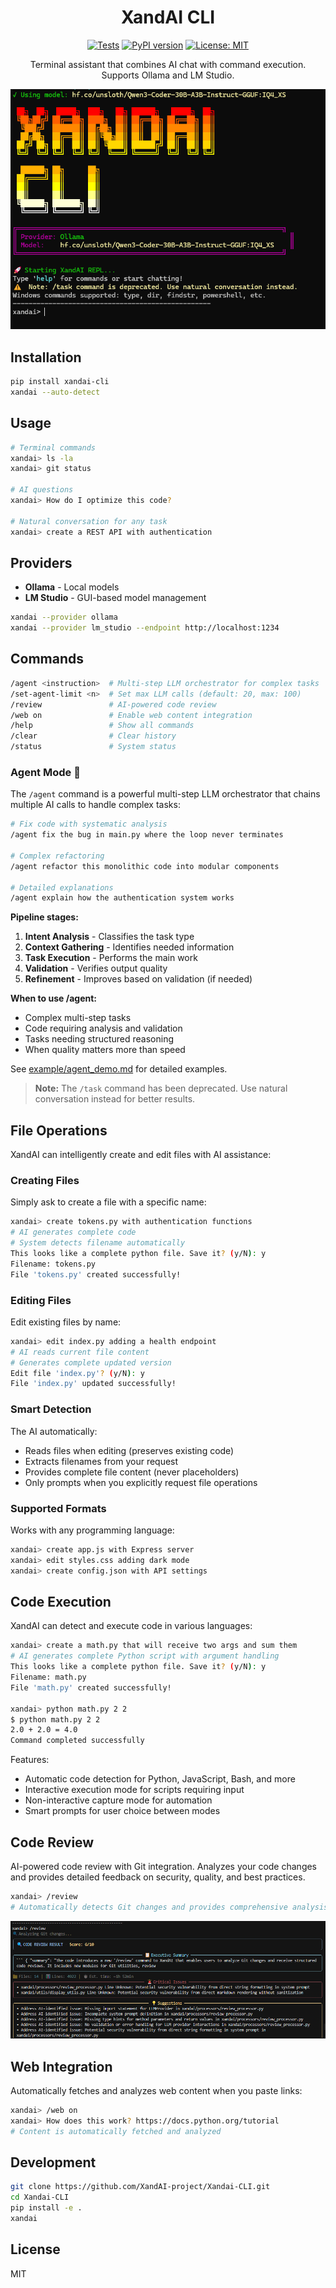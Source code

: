 <div align="center">

  # XandAI CLI

  [![Tests](https://github.com/XandAI-project/Xandai-CLI/actions/workflows/test.yml/badge.svg)](https://github.com/XandAI-project/Xandai-CLI/actions/workflows/test.yml)
  [![PyPI version](https://img.shields.io/pypi/v/xandai-cli.svg)](https://pypi.org/project/xandai-cli/)
  [![License: MIT](https://img.shields.io/badge/License-MIT-yellow.svg)](https://opensource.org/licenses/MIT)

  Terminal assistant that combines AI chat with command execution. Supports Ollama and LM Studio.
</div>
<img src="images/logo.png" alt="XandAI CLI Logo"/>

## Installation

```bash
pip install xandai-cli
xandai --auto-detect
```

## Usage

```bash
# Terminal commands
xandai> ls -la
xandai> git status

# AI questions  
xandai> How do I optimize this code?

# Natural conversation for any task
xandai> create a REST API with authentication
```

## Providers

- **Ollama** - Local models
- **LM Studio** - GUI-based model management

```bash
xandai --provider ollama
xandai --provider lm_studio --endpoint http://localhost:1234
```

## Commands

```bash
/agent <instruction>  # Multi-step LLM orchestrator for complex tasks
/set-agent-limit <n>  # Set max LLM calls (default: 20, max: 100)
/review               # AI-powered code review
/web on               # Enable web content integration
/help                 # Show all commands
/clear                # Clear history
/status               # System status
```

### Agent Mode 🤖

The `/agent` command is a powerful multi-step LLM orchestrator that chains multiple AI calls to handle complex tasks:

```bash
# Fix code with systematic analysis
/agent fix the bug in main.py where the loop never terminates

# Complex refactoring
/agent refactor this monolithic code into modular components

# Detailed explanations
/agent explain how the authentication system works
```

**Pipeline stages:**
1. **Intent Analysis** - Classifies the task type
2. **Context Gathering** - Identifies needed information
3. **Task Execution** - Performs the main work
4. **Validation** - Verifies output quality
5. **Refinement** - Improves based on validation (if needed)

**When to use /agent:**
- Complex multi-step tasks
- Code requiring analysis and validation
- Tasks needing structured reasoning
- When quality matters more than speed

See [example/agent_demo.md](example/agent_demo.md) for detailed examples.

> **Note:** The `/task` command has been deprecated. Use natural conversation instead for better results.

## File Operations

XandAI can intelligently create and edit files with AI assistance:

### Creating Files

Simply ask to create a file with a specific name:

```bash
xandai> create tokens.py with authentication functions
# AI generates complete code
# System detects filename automatically
This looks like a complete python file. Save it? (y/N): y
Filename: tokens.py
File 'tokens.py' created successfully!
```

### Editing Files

Edit existing files by name:

```bash
xandai> edit index.py adding a health endpoint
# AI reads current file content
# Generates complete updated version
Edit file 'index.py'? (y/N): y
File 'index.py' updated successfully!
```

### Smart Detection

The AI automatically:
- Reads files when editing (preserves existing code)
- Extracts filenames from your request
- Provides complete file content (never placeholders)
- Only prompts when you explicitly request file operations

### Supported Formats

Works with any programming language:
```bash
xandai> create app.js with Express server
xandai> edit styles.css adding dark mode
xandai> create config.json with API settings
```

## Code Execution

XandAI can detect and execute code in various languages:

```bash
xandai> create a math.py that will receive two args and sum them
# AI generates complete Python script with argument handling
This looks like a complete python file. Save it? (y/N): y
Filename: math.py
File 'math.py' created successfully!

xandai> python math.py 2 2
$ python math.py 2 2
2.0 + 2.0 = 4.0
Command completed successfully
```

Features:
- Automatic code detection for Python, JavaScript, Bash, and more
- Interactive execution mode for scripts requiring input
- Non-interactive capture mode for automation
- Smart prompts for user choice between modes

## Code Review

AI-powered code review with Git integration. Analyzes your code changes and provides detailed feedback on security, quality, and best practices.

```bash
xandai> /review
# Automatically detects Git changes and provides comprehensive analysis
```

![Code Review Example](images/Review.png)

## Web Integration

Automatically fetches and analyzes web content when you paste links:

```bash
xandai> /web on
xandai> How does this work? https://docs.python.org/tutorial
# Content is automatically fetched and analyzed
```

## Development

```bash
git clone https://github.com/XandAI-project/Xandai-CLI.git
cd Xandai-CLI
pip install -e .
xandai
```

## License

MIT
